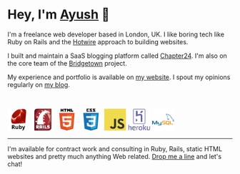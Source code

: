 # Hey, I'm [Ayush](https://twitter.com/ayushn21) 👋

I'm a freelance web developer based in London, UK. I like boring tech like Ruby on Rails and the [Hotwire](https://hotwire.dev) approach to building websites.

I built and maintain a SaaS blogging platform called [Chapter24](https://chapter24.app). I'm also on the core team of the [Bridgetown](https://bridgetownrb.com) project.

My experience and portfolio is available on [my website](https://radioactivetoy.tech). I spout my opinions regularly on [my blog](https://binarysolo.chapter24.blog).

<br>

<a href="https://www.ruby-lang.org/en/" target="_blank"><img src="https://raw.githubusercontent.com/devicons/devicon/master/icons/ruby/ruby-original-wordmark.svg" height="50"></a> <a href="http://rubyonrails.org" target="_blank"><img src="https://raw.githubusercontent.com/devicons/devicon/master/icons/rails/rails-original-wordmark.svg" height="50"></a> <a href="https://www.w3.org/html/" target="_blank"><img src="https://raw.githubusercontent.com/devicons/devicon/master/icons/html5/html5-original-wordmark.svg" height="50"></a> <a href="https://www.w3schools.com/css/" target="_blank"><img src="https://raw.githubusercontent.com/devicons/devicon/master/icons/css3/css3-original-wordmark.svg" height="50"></a> <a href="https://www.w3schools.com/js/" target="_blank"><img src="https://raw.githubusercontent.com/devicons/devicon/master/icons/javascript/javascript-original.svg" height="50"></a> <a href="http://heroku.com" target="_blank"><img src="https://raw.githubusercontent.com/devicons/devicon/master/icons/heroku/heroku-original-wordmark.svg" height="50"></a> <a href="http://mysql.com" target="_blank"><img src="https://raw.githubusercontent.com/devicons/devicon/master/icons/mysql/mysql-original-wordmark.svg" height="50"></a>

----

I'm available for contract work and consulting in Ruby, Rails, static HTML websites and pretty much anything Web related. [Drop me a line](mailto:ayush@radioactivetoy.tech) and let's chat!